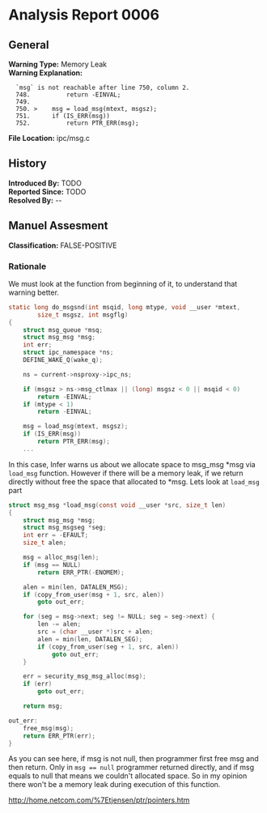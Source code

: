 # Analysis Report 0006 #

## General ##
**Warning Type:** Memory Leak  
**Warning Explanation:**
```
  `msg` is not reachable after line 750, column 2.
  748.   		return -EINVAL;
  749.   
  750. > 	msg = load_msg(mtext, msgsz);
  751.   	if (IS_ERR(msg))
  752.   		return PTR_ERR(msg);
```  
**File Location:** ipc/msg.c
## History ##
**Introduced By:** TODO  
**Reported Since:** TODO  
**Resolved By:** --
## Manuel Assesment ##
**Classification:** FALSE-POSITIVE
### Rationale ##
We must look at the function from beginning of it, to understand that warning better.
```C
static long do_msgsnd(int msqid, long mtype, void __user *mtext,
		size_t msgsz, int msgflg)
{
	struct msg_queue *msq;
	struct msg_msg *msg;
	int err;
	struct ipc_namespace *ns;
	DEFINE_WAKE_Q(wake_q);

	ns = current->nsproxy->ipc_ns;

	if (msgsz > ns->msg_ctlmax || (long) msgsz < 0 || msqid < 0)
		return -EINVAL;
	if (mtype < 1)
		return -EINVAL;

	msg = load_msg(mtext, msgsz);
	if (IS_ERR(msg))
		return PTR_ERR(msg);
	...
```
In this case, Infer warns us about we allocate space to msg_msg *msg via ```load_msg``` function. However if there will be a memory leak, if we return directly without free the space that allocated to *msg.
Lets look at ```load_msg``` part
```C
struct msg_msg *load_msg(const void __user *src, size_t len)
{
	struct msg_msg *msg;
	struct msg_msgseg *seg;
	int err = -EFAULT;
	size_t alen;

	msg = alloc_msg(len);
	if (msg == NULL)
		return ERR_PTR(-ENOMEM);

	alen = min(len, DATALEN_MSG);
	if (copy_from_user(msg + 1, src, alen))
		goto out_err;

	for (seg = msg->next; seg != NULL; seg = seg->next) {
		len -= alen;
		src = (char __user *)src + alen;
		alen = min(len, DATALEN_SEG);
		if (copy_from_user(seg + 1, src, alen))
			goto out_err;
	}

	err = security_msg_msg_alloc(msg);
	if (err)
		goto out_err;

	return msg;

out_err:
	free_msg(msg);
	return ERR_PTR(err);
}
```
As you can see here, if msg is not null, then programmer first free msg and then return. Only in ```msg == null``` programmer returned directly, and if msg equals to null that means we couldn't allocated space. So in my opinion there won't be a memory leak during execution of this function.


http://home.netcom.com/%7Etjensen/ptr/pointers.htm
